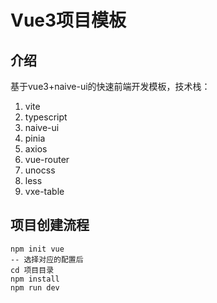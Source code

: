 # Vue3项目模板

## 介绍

基于vue3+naive-ui的快速前端开发模板，技术栈：

1. vite
2. typescript
3. naive-ui
4. pinia
5. axios
6. vue-router
7. unocss
8. less 
9. vxe-table

## 项目创建流程

```shell
npm init vue
-- 选择对应的配置后
cd 项目目录
npm install 
npm run dev
```







